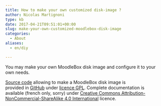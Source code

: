 ```yaml
---
title: How to make your own customized disk-image ?
author: Nicolas Martignoni
type: kb
date: 2017-04-21T09:51:01+00:00
slug: make-your-own-customized-moodlebox-disk-image
categories:
  - About
aliases:
  - en/diy

---
```

You may make your own MoodleBox disk image and configure it to your own needs.

<a href="https://github.com/martignoni/moodlebox" target="_blank" rel="noopener noreferrer">Source code</a> allowing to make a MoodleBox disk image is provided in <a href="https://github.com/martignoni/moodlebox" target="_blank" rel="noopener noreferrer">GitHub</a> under <a href="https://www.gnu.org/licenses/gpl-3.0.en.html" target="_blank" rel="noopener noreferrer">licence GPL</a>. Complete documentation is available (french only, sorry) under <a href="https://creativecommons.org/licenses/by-nc-sa/4.0/" target="_blank" rel="noopener noreferrer">Creative Commons Attribution-NonCommercial-ShareAlike 4.0 International</a> licence.
